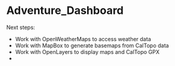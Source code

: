 # Adventure_Dashboard

Next steps:
- Work with OpenWeatherMaps to access weather data
- Work with MapBox to generate basemaps from CalTopo data
- Work with OpenLayers to display maps and CalTopo GPX
- 
